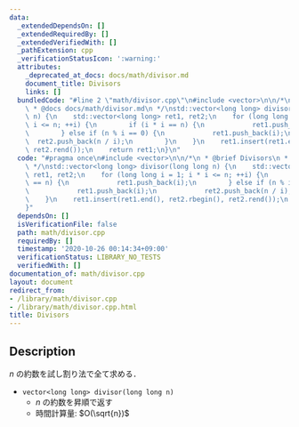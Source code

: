 ```yaml
---
data:
  _extendedDependsOn: []
  _extendedRequiredBy: []
  _extendedVerifiedWith: []
  _pathExtension: cpp
  _verificationStatusIcon: ':warning:'
  attributes:
    _deprecated_at_docs: docs/math/divisor.md
    document_title: Divisors
    links: []
  bundledCode: "#line 2 \"math/divisor.cpp\"\n#include <vector>\n\n/*\n * @brief Divisors\n\
    \ * @docs docs/math/divisor.md\n */\nstd::vector<long long> divisor(long long\
    \ n) {\n    std::vector<long long> ret1, ret2;\n    for (long long i = 1; i *\
    \ i <= n; ++i) {\n        if (i * i == n) {\n            ret1.push_back(i);\n\
    \        } else if (n % i == 0) {\n            ret1.push_back(i);\n          \
    \  ret2.push_back(n / i);\n        }\n    }\n    ret1.insert(ret1.end(), ret2.rbegin(),\
    \ ret2.rend());\n    return ret1;\n}\n"
  code: "#pragma once\n#include <vector>\n\n/*\n * @brief Divisors\n * @docs docs/math/divisor.md\n\
    \ */\nstd::vector<long long> divisor(long long n) {\n    std::vector<long long>\
    \ ret1, ret2;\n    for (long long i = 1; i * i <= n; ++i) {\n        if (i * i\
    \ == n) {\n            ret1.push_back(i);\n        } else if (n % i == 0) {\n\
    \            ret1.push_back(i);\n            ret2.push_back(n / i);\n        }\n\
    \    }\n    ret1.insert(ret1.end(), ret2.rbegin(), ret2.rend());\n    return ret1;\n\
    }"
  dependsOn: []
  isVerificationFile: false
  path: math/divisor.cpp
  requiredBy: []
  timestamp: '2020-10-26 00:14:34+09:00'
  verificationStatus: LIBRARY_NO_TESTS
  verifiedWith: []
documentation_of: math/divisor.cpp
layout: document
redirect_from:
- /library/math/divisor.cpp
- /library/math/divisor.cpp.html
title: Divisors
---
```

## Description

$n$ の約数を試し割り法で全て求める．

- `vector<long long> divisor(long long n)`
    - $n$ の約数を昇順で返す
    - 時間計算量: $O(\sqrt{n})$
